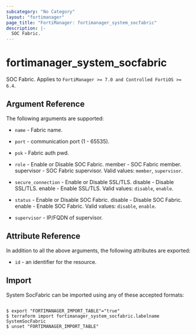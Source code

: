 ```yaml
---
subcategory: "No Category"
layout: "fortimanager"
page_title: "FortiManager: fortimanager_system_socfabric"
description: |-
  SOC Fabric.
---
```


# fortimanager_system_socfabric
SOC Fabric. Applies to `FortiManager >= 7.0 and Controlled FortiOS >= 6.4`.

## Argument Reference


The following arguments are supported:


* `name` - Fabric name.
* `port` - communication port (1 - 65535).
* `psk` - Fabric auth pwd.
* `role` - Enable or Disable SOC Fabric. member - SOC Fabric member. supervisor - SOC Fabric supervisor. Valid values: `member`, `supervisor`.

* `secure_connection` - Enable or Disable SSL/TLS. disable - Disable SSL/TLS. enable - Enable SSL/TLS. Valid values: `disable`, `enable`.

* `status` - Enable or Disable SOC Fabric. disable - Disable SOC Fabric. enable - Enable SOC Fabric. Valid values: `disable`, `enable`.

* `supervisor` - IP/FQDN of supervisor.


## Attribute Reference

In addition to all the above arguments, the following attributes are exported:
* `id` - an identifier for the resource.

## Import

System SocFabric can be imported using any of these accepted formats:
```

$ export "FORTIMANAGER_IMPORT_TABLE"="true"
$ terraform import fortimanager_system_socfabric.labelname SystemSocFabric
$ unset "FORTIMANAGER_IMPORT_TABLE"
```

